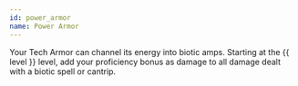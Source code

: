 ```yaml
---
id: power_armor
name: Power Armor
---
```

Your Tech Armor can channel its energy into biotic amps. Starting at the {{ level }} level, add your proficiency bonus as 
damage to all damage dealt with a biotic spell or cantrip.
